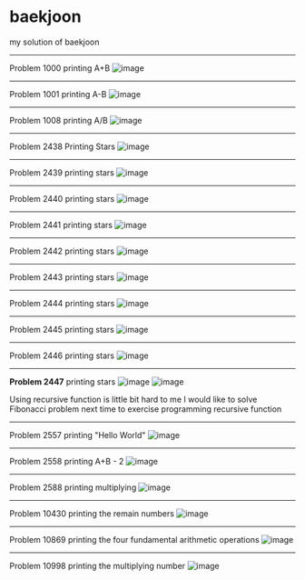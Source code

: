 # baekjoon
my solution of baekjoon

-----

Problem 1000
printing A+B 
![image](https://user-images.githubusercontent.com/79328858/167003672-bc1445bd-5197-4018-8a75-1781b9597c73.png)

-----

Problem 1001
printing A-B
![image](https://user-images.githubusercontent.com/79328858/167003802-15447301-853b-4f44-8057-b3d76a102f27.png)

-----

Problem 1008
printing A/B
![image](https://user-images.githubusercontent.com/79328858/167004030-dafbc19a-fc72-4d2c-8d84-3283de833543.png)

-----

Problem 2438
Printing Stars
![image](https://user-images.githubusercontent.com/79328858/167004193-670407d9-1484-4974-99f3-85a429be4dfc.png)

-----

Problem 2439
printing stars
![image](https://user-images.githubusercontent.com/79328858/167004397-11705841-16a0-44dc-a7b3-715bc44f2e31.png)

-----

Problem 2440
printing stars
![image](https://user-images.githubusercontent.com/79328858/167004526-8e8141bd-9157-41ff-af7f-11bc38491786.png)

-----

Problem 2441
printing stars
![image](https://user-images.githubusercontent.com/79328858/167004665-33044324-eca8-4daf-b33d-2daf0f563d4f.png)

-----

Problem 2442
printing stars
![image](https://user-images.githubusercontent.com/79328858/167004969-67972d8f-3d40-47a4-b6dd-1899b9de4429.png)

-----

Problem 2443
printing stars
![image](https://user-images.githubusercontent.com/79328858/167005035-7fd06f2d-9743-4815-a1da-ddb69132ed90.png)

-----

Problem 2444
printing stars
![image](https://user-images.githubusercontent.com/79328858/167005134-1c045977-fcd4-4998-8740-299ad2c95b3d.png)

-----

Problem 2445
printing stars
![image](https://user-images.githubusercontent.com/79328858/167005246-d4609642-f847-48f9-818d-3d5ddd86348c.png)

-----

Problem 2446
printing stars
![image](https://user-images.githubusercontent.com/79328858/167005322-cdab51a4-e285-4e36-8279-b7fc161e1bdd.png)

-----

**Problem 2447**
printing stars
![image](https://user-images.githubusercontent.com/79328858/167005499-c59e137d-442d-482d-8f07-17aeca7eea9b.png)
![image](https://user-images.githubusercontent.com/79328858/167005535-65c5e346-d241-4b1f-a027-0759a9cab86c.png)

Using recursive function is little bit hard to me
I would like to solve Fibonacci problem next time to exercise programming recursive function

-----

Problem 2557
printing "Hello World"
![image](https://user-images.githubusercontent.com/79328858/167005683-c270a543-452a-4b1d-b03d-808a5b7ea1dc.png)

-----

Problem 2558
printing A+B - 2
![image](https://user-images.githubusercontent.com/79328858/167005904-6f5ae027-f08b-44bb-9e9f-bf46cae622a9.png)

-----

Problem 2588
printing multiplying
![image](https://user-images.githubusercontent.com/79328858/167006013-224f56d0-32ba-4d68-aecb-29669efbcf74.png)

-----

Problem 10430
printing the remain numbers
![image](https://user-images.githubusercontent.com/79328858/167006157-8cd613aa-c6d4-4fa2-9c99-38efcfd2c44e.png)

-----

Problem 10869
printing the four fundamental arithmetic operations
![image](https://user-images.githubusercontent.com/79328858/167006378-ec883b04-dbab-4dc8-84cb-6ea2967ae27b.png)

-----

Problem 10998
printing the multiplying number
![image](https://user-images.githubusercontent.com/79328858/167006494-bab2d3cb-1199-4ff7-b40b-325dacd0017a.png)




